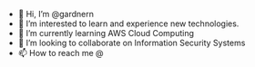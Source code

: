 - 👋 Hi, I’m @gardnern
- 👀 I’m interested to learn and experience new technologies.
- 🌱 I’m currently learning AWS Cloud Computing
- 💞️ I’m looking to collaborate on Information Security Systems 
- 📫 How to reach me @

<!---
gardnern/gardnern is a ✨ special ✨ repository because its `README.md` (this file) appears on your GitHub profile.
You can click the Preview link to take a look at your changes.
--->
